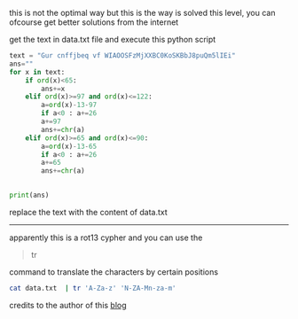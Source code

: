 this is not the optimal way but this is the way is solved this level, you can ofcourse get better solutions from the internet

get the text in data.txt file and execute this python script

```python
text = "Gur cnffjbeq vf WIAOOSFzMjXXBC0KoSKBbJ8puQm5lIEi"
ans=""
for x in text:
    if ord(x)<65:
        ans+=x
    elif ord(x)>=97 and ord(x)<=122:
        a=ord(x)-13-97
        if a<0 : a+=26
        a+=97
        ans+=chr(a)
    elif ord(x)>=65 and ord(x)<=90:
        a=ord(x)-13-65
        if a<0 : a+=26
        a+=65
        ans+=chr(a)

            
print(ans)
```

replace the text with the content of data.txt

---

apparently this is a rot13 cypher and you can use the 
>tr 

command to translate the characters by certain positions

```bash
cat data.txt  | tr 'A-Za-z' 'N-ZA-Mn-za-m'
```

credits to the author of this [blog](https://sn0wbl4ck.wordpress.com/ctf/learning-basic-ctf/bandit-level-11-%E2%86%92-level-12/)

